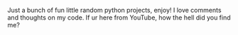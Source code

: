 Just a bunch of fun little random python projects, enjoy!
I love comments and thoughts on my code.
If ur here from YouTube, how the hell did you find me?
